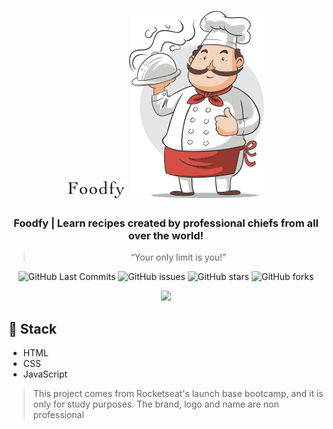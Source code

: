 <h1 align="center">
    <img alt="Foodfy" src=".github/logo.png"/>
    <img alt="Chef" src=".github/chef.png">
</h1>

<h3 align="center">
  Foodfy | Learn recipes created by professional chiefs from all over the world!
</h3>

<blockquote align="center">“Your only limit is you!”</blockquote>

<p align="center">


  <img alt="GitHub Last Commits" src="https://img.shields.io/github/last-commit/artursantiago/Foodfy">

  <img alt="GitHub issues" src="https://img.shields.io/github/issues/artursantiago/Foodfy">

  <img alt="GitHub stars" src="https://img.shields.io/github/stars/artursantiago/Foodfy">

  <img alt="GitHub forks" src="https://img.shields.io/github/forks/artursantiago/Foodfy">

</p>

<!-- ## 🧐 About -->

<div align="center">
  <img src=".github/presentation.gif">
</div>

## :rocket: Stack
 - HTML
 - CSS
 - JavaScript

<blockquote alt="[ignore]">
  <p>
    This project comes from Rocketseat's launch base bootcamp, and it is only for study purposes. The brand, logo and name are non professional
  </p>
</blockquote>